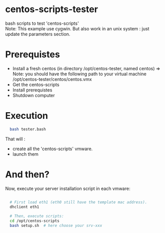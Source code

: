 centos-scripts-tester
=====================

bash scripts to test 'centos-scripts'<br>
Note: This example use cygwin. But also work in an unix system : just update the parameters section.

Prerequistes
============

- Install a fresh centos (in directory /opt/centos-tester, named centos)
  => Note: you should have the following path to your virtual machine /opt/centos-tester/centos/centos.vmx
- Get the centos-scripts
- Install prerequistes
- Shutdown computer

Execution
=========

```bash
  bash tester.bash
```

That will :
- create all the 'centos-scripts' vmware.
- launch them

And then?
=========
Now, execute your server installation script in each vmware:
```bash

  # First load eth1 (eth0 still have the template mac address).
  dhclient eth1
  
  # Then, execute scripts:
  cd /opt/centos-scripts
  bash setup.sh  # here choose your srv-xxx  
```
